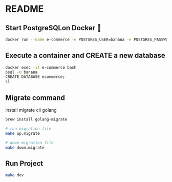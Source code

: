 # README

<h2>Start PostgreSQLon Docker 🐋</h2>

```bash
docker run --name e-commerce -e POSTGRES_USER=banana -e POSTGRES_PASSWORD=123456 -p 4444:5432 -d postgres:alpine
```

<h2>Execute a container and CREATE a new database</h2>

```bash
docker exec -it e-commerce bash
psql -U banana
CREATE DATABASE ecommerce;
\l
```

<h2>Migrate command</h2>

install migrate cli golang

```bash
brew install golang-migrate

```

```bash
# run migration file
make up.migrate

# down migration file
make down.migrate
```

<h2>Run Project</h2>

```bash
make dev
```
